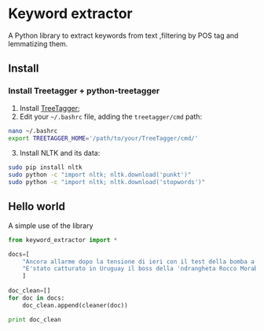 # Keyword extractor

A Python library to extract keywords from text ,filtering by POS tag and lemmatizing them.

## Install

### Install Treetagger + python-treetagger
1. Install [TreeTagger](http://www.cis.uni-muenchen.de/~schmid/tools/TreeTagger/);
2. Edit your ```~/.bashrc``` file, adding the ```treetagger/cmd``` path: 
```sh
nano ~/.bashrc 
export TREETAGGER_HOME='/path/to/your/TreeTagger/cmd/'
```
3. Install NLTK and its data:
```sh
sudo pip install nltk
sudo python -c "import nltk; nltk.download('punkt')"
sudo python -c "import nltk; nltk.download('stopwords')"
```
## Hello world
A simple use of the library

```py
from keyword_extractor import *

docs=[
    "Ancora allarme dopo la tensione di ieri con il test della bomba a idrogeno da parte della Corea del Nord. La Corea del Sud ha - infatti - registrato segnali relativi alla preparazione di un nuovo lancio di missile balistico.",
    "E'stato catturato in Uruguay il boss della 'ndrangheta Rocco Morabito, latitante da 25 anni. Morabito è stato preso in un hotel a Montevideo ma viveva nella località di Punta del Este.",
    ]
	
doc_clean=[]
for doc in docs:
    doc_clean.append(cleaner(doc))

print doc_clean
```
